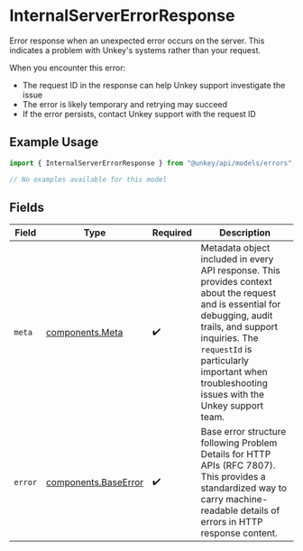 # InternalServerErrorResponse

Error response when an unexpected error occurs on the server. This indicates a problem with Unkey's systems rather than your request.

When you encounter this error:
- The request ID in the response can help Unkey support investigate the issue
- The error is likely temporary and retrying may succeed
- If the error persists, contact Unkey support with the request ID

## Example Usage

```typescript
import { InternalServerErrorResponse } from "@unkey/api/models/errors";

// No examples available for this model
```

## Fields

| Field                                                                                                                                                                                                                                                           | Type                                                                                                                                                                                                                                                            | Required                                                                                                                                                                                                                                                        | Description                                                                                                                                                                                                                                                     |
| --------------------------------------------------------------------------------------------------------------------------------------------------------------------------------------------------------------------------------------------------------------- | --------------------------------------------------------------------------------------------------------------------------------------------------------------------------------------------------------------------------------------------------------------- | --------------------------------------------------------------------------------------------------------------------------------------------------------------------------------------------------------------------------------------------------------------- | --------------------------------------------------------------------------------------------------------------------------------------------------------------------------------------------------------------------------------------------------------------- |
| `meta`                                                                                                                                                                                                                                                          | [components.Meta](../../models/components/meta.md)                                                                                                                                                                                                              | :heavy_check_mark:                                                                                                                                                                                                                                              | Metadata object included in every API response. This provides context about the request and is essential for debugging, audit trails, and support inquiries. The `requestId` is particularly important when troubleshooting issues with the Unkey support team. |
| `error`                                                                                                                                                                                                                                                         | [components.BaseError](../../models/components/baseerror.md)                                                                                                                                                                                                    | :heavy_check_mark:                                                                                                                                                                                                                                              | Base error structure following Problem Details for HTTP APIs (RFC 7807). This provides a standardized way to carry machine-readable details of errors in HTTP response content.                                                                                 |